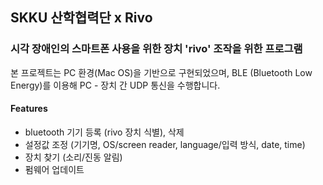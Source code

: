 

## SKKU 산학협력단 x Rivo


### 시각 장애인의 스마트폰 사용을 위한 장치 'rivo' 조작을 위한 프로그램

본 프로젝트는 PC 환경(Mac OS)을 기반으로 구현되었으며,
BLE (Bluetooth Low Energy)를 이용해 PC - 장치 간 UDP 통신을 수행합니다.

#### Features
* bluetooth 기기 등록 (rivo 장치 식별), 삭제
* 설정값 조정 (기기명, OS/screen reader, language/입력 방식, date, time) 
* 장치 찾기 (소리/진동 알림)
* 펌웨어 업데이트
